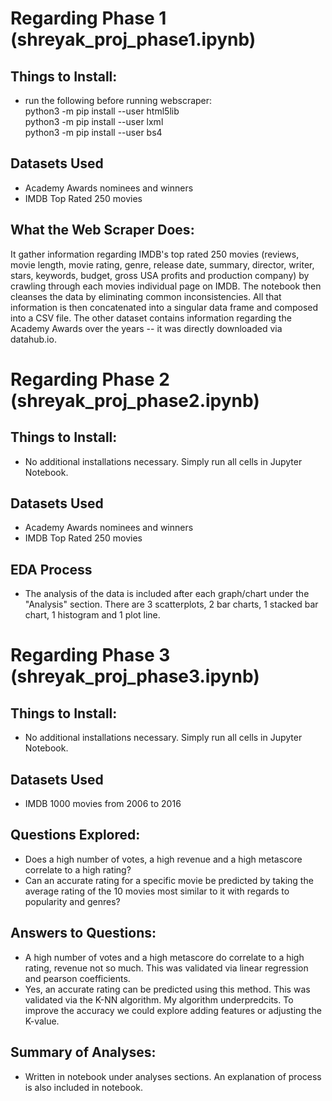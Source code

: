 # Regarding Phase 1 (shreyak_proj_phase1.ipynb)
## Things to Install:

- run the following before running webscraper: <br/>
  python3 -m pip install --user html5lib <br/>
  python3 -m pip install --user lxml <br/>
  python3 -m pip install --user bs4 <br/>
 
 ## Datasets Used
 
- Academy Awards nominees and winners
- IMDB Top Rated 250 movies 
  
 ## What the Web Scraper Does:
 
 It gather information regarding IMDB's top rated 250 movies (reviews, movie length, movie rating, genre, release date, summary, director, writer, stars, keywords, budget, gross USA profits and production company) by crawling through each movies individual page on IMDB. The notebook then cleanses the data by eliminating common inconsistencies. All that information is then concatenated into a singular data frame and composed into a CSV file. The other dataset contains information regarding the Academy Awards over the years -- it was directly downloaded via datahub.io. 
 
 # Regarding Phase 2 (shreyak_proj_phase2.ipynb)
 ## Things to Install:

- No additional installations necessary. Simply run all cells in Jupyter Notebook.
 
 ## Datasets Used
 
- Academy Awards nominees and winners
- IMDB Top Rated 250 movies 
  
 ## EDA Process
 - The analysis of the data is included after each graph/chart under the "Analysis" section. There are 3 scatterplots, 2 bar charts, 1 stacked bar chart, 1 histogram and 1 plot line.
 
 # Regarding Phase 3 (shreyak_proj_phase3.ipynb)
 ## Things to Install:
 - No additional installations necessary. Simply run all cells in Jupyter Notebook.
 
 ## Datasets Used
 - IMDB 1000 movies from 2006 to 2016
 
## Questions Explored:
- Does a high number of votes, a high revenue and a high metascore correlate to a high rating?
- Can an accurate rating for a specific movie be predicted by taking the average rating of the 10 movies most similar to it with regards to popularity and genres?

## Answers to Questions:
- A high number of votes and a high metascore do correlate to a high rating, revenue not so much. This was validated via linear regression and pearson coefficients.
- Yes, an accurate rating can be predicted using this method. This was validated via the K-NN algorithm. My algorithm underpredcits. To improve the accuracy we could explore adding features or adjusting the K-value.

## Summary of Analyses:
- Written in notebook under analyses sections. An explanation of process is also included in notebook.


 
